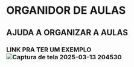 # ORGANIDOR DE AULAS 
## AJUDA A ORGANIZAR A AULAS 

### LINK PRA TER UM EXEMPLO ![Captura de tela 2025-03-13 204530](https://github.com/user-attachments/assets/47487450-6c47-4f13-a1f5-90ea442c2b38)


